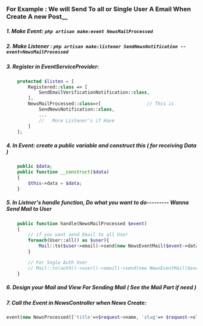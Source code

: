 ### For Example : We will Send To all or Single User A Email When Create A new Post__

##### 1. Make Event:  ```php artisan make:event NewsMailProcessed```

##### 2. Make Listener : ```php artisan make:listener SendNewsNotification --event=NewsMailProcessed```

##### 3. Register in EventServiceProvider: 

```php
    protected $listen = [
        Registered::class => [
            SendEmailVerificationNotification::class,
        ],
        NewsMailProcessed::class=>[                 // This is
            SendNewsNotification::class,
            ...
            //   More Listener's if Have
        ]
    ];
```

##### 4. In Event: create a public variable and construct this ( for receiving Data )
```php
    public $data;
    public function __construct($data)
    {
        $this->data = $data;
    }
```

##### 5. In Listner's handle function, Do what you want to do--------- Wanna Send Mail to User

```php
    public function handle(NewsMailProcessed $event)
    {
        // if you want send Email to all User
        foreach(User::all() as $user){
            Mail::to($user->email)->send(new NewsEventMail($event->data));      // NewsEventMail is a Mail
        }

        // For Sngle Auth User
        // Mail::to(auth()->user()->email)->send(new NewsEventMail($event->data));
    }
```

##### 6. Design your Mail and View For Sending Mail (  See the Mail Part if need )

##### 7. Call the Event in NewsController when News Create:

```php
event(new NewsProcessed(['title'=>$request->name, 'slug'=> $request->slug, 'message'=>'New Post Created']));
```
